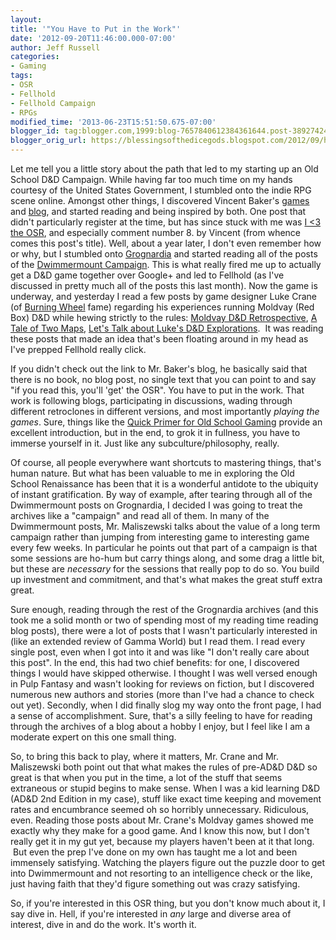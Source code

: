 ```yaml
---
layout:  
title: '"You Have to Put in the Work"'
date: '2012-09-20T11:46:00.000-07:00'
author: Jeff Russell
categories:
- Gaming
tags:
- OSR
- Fellhold
- Fellhold Campaign
- RPGs 
modified_time: '2013-06-23T15:51:50.675-07:00' 
blogger_id: tag:blogger.com,1999:blog-7657840612384361644.post-3892742430191545002 
blogger_orig_url: https://blessingsofthedicegods.blogspot.com/2012/09/have-to-put-in-work.html 
---  
```


Let me tell you a little story about the path that led to my starting up an Old School D&D Campaign. While having far too much time on my hands courtesy of the United States Government, I stumbled onto the indie RPG scene online. Amongst other things, I discovered Vincent Baker's [games](http://theunstore.com/unstore/publisher/lumpley_games) and [blog](http://www.lumpley.com), and started reading and being inspired by both. One post that didn't particularly register at the time, but has since stuck with me was [I \<3 the OSR](http://www.lumpley.com/comment.php?entry=602), and especially comment number 8. by Vincent (from whence comes this post's title). Well, about a year later, I don't even remember how or why, but I stumbled onto [Grognardia](http://grognardia.blogspot.com) and started reading all of the posts of the [Dwimmermount Campaign](http://grognardia.blogspot.com/search/label/dwimmermount). This is what really fired me up to actually get a D&D game together over Google+ and led to Fellhold (as I've discussed in pretty much all of the posts this last month). Now the game is underway, and yesterday I read a few posts by game designer Luke Crane (of [Burning Wheel](http://www.burningwheel.org/) fame) regarding his experiences running Moldvay (Red Box) D&D while hewing strictly to the rules: [Moldvay D&D Retrospective](https://plus.google.com/111266966448135449970/posts/Q8qRhCw7az5), [A Tale of Two Maps](http://story-games.com/forums/discussion/15909/a-tale-of-two-maps/p1), [Let's Talk about Luke's D&D Explorations](http://www.burningwheel.org/forum/showthread.php?12395-Let-s-talk-about-Luke-s-D-amp-D-explorations&highlight=moldvay).  It was reading these posts that made an idea that's been floating around in my head as I've prepped Fellhold really click.  
  
If you didn't check out the link to Mr. Baker's blog, he basically said that there is no book, no blog post, no single text that you can point to and say "if you read this, you'll 'get' the OSR". You have to put in the work. That work is following blogs, participating in discussions, wading through different retroclones in different versions, and most importantly *playing the games*. Sure, things like the [Quick Primer for Old School Gaming](http://www.lulu.com/shop/matthew-finch/quick-primer-for-old-school-gaming/ebook/product-3159558.html) provide an excellent introduction, but in the end, to grok it in fullness, you have to immerse yourself in it. Just like any subculture/philosophy, really.  
  
Of course, all people everywhere want shortcuts to mastering things, that's human nature. But what has been valuable to me in exploring the Old School Renaissance has been that it is a wonderful antidote to the ubiquity of instant gratification. By way of example, after tearing through all of the Dwimmermount posts on Grognardia, I decided I was going to treat the archives like a "campaign" and read all of them. In many of the Dwimmermount posts, Mr. Maliszewski talks about the value of a long term campaign rather than jumping from interesting game to interesting game every few weeks. In particular he points out that part of a campaign is that some sessions are ho-hum but carry things along, and some drag a little bit, but these are *necessary* for the sessions that really pop to do so. You build up investment and commitment, and that's what makes the great stuff extra great.  
  
Sure enough, reading through the rest of the Grognardia archives (and this took me a solid month or two of spending most of my reading time reading blog posts), there were a lot of posts that I wasn't particularly interested in (like an extended review of Gamma World) but I read them. I read every single post, even when I got into it and was like "I don't really care about this post". In the end, this had two chief benefits: for one, I discovered things I would have skipped otherwise. I thought I was well versed enough in Pulp Fantasy and wasn't looking for reviews on fiction, but I discovered numerous new authors and stories (more than I've had a chance to check out yet). Secondly, when I did finally slog my way onto the front page, I had a sense of accomplishment. Sure, that's a silly feeling to have for reading through the archives of a blog about a hobby I enjoy, but I feel like I am a moderate expert on this one small thing.  
  
So, to bring this back to play, where it matters, Mr. Crane and Mr. Maliszewski both point out that what makes the rules of pre-AD&D D&D so great is that when you put in the time, a lot of the stuff that seems extraneous or stupid begins to make sense. When I was a kid learning D&D (AD&D 2nd Edition in my case), stuff like exact time keeping and movement rates and encumbrance seemed oh so horribly unnecessary. Ridiculous, even. Reading those posts about Mr. Crane's Moldvay games showed me exactly why they make for a good game. And I know this now, but I don't really get it in my gut yet, because my players haven't been at it that long.  But even the prep I've done on my own has taught me a lot and been immensely satisfying. Watching the players figure out the puzzle door to get into Dwimmermount and not resorting to an intelligence check or the like, just having faith that they'd figure something out was crazy satisfying.  
  
So, if you're interested in this OSR thing, but you don't know much about it, I say dive in. Hell, if you're interested in *any* large and diverse area of interest, dive in and do the work. It's worth it. 
